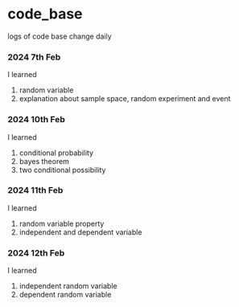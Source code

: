 # code_base
 logs of code base change daily

### 2024 7th Feb
I learned
1. random variable
2. explanation about sample space, random experiment and event

### 2024 10th Feb
I learned 
1. conditional probability
2. bayes theorem
3. two conditional possibility

### 2024 11th Feb
I learned
1. random variable property
2. independent and dependent variable

### 2024 12th Feb
I learned 
1. independent random variable 
2. dependent random variable